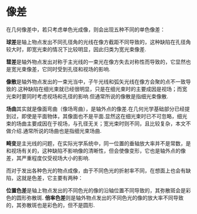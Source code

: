 # 像差

在几何像差中，若只考虑单色光成像，则会出现五种不同的单色像差：

**球差**是轴上物点发出不同孔径角的光线在像方截距不同导致的，这种缺陷在孔径角较大时，即宽光束的情况下比较明显，因此归类为宽光束像差.

**彗差**是轴外物点发出对称于主光线的一束光在像方失去对称性而导致的，它显然也是宽光束像差，它同时受到孔径和视场的影响.

**像散**是轴外物点发出的一束光当中，子午光线和弧矢光线在像方会聚的点不一致导致的.这种缺陷在细光束就已经很明显，只是在细光束时的主要成因是视场；而宽光束时要同时考虑视场和孔径的影响.但通常所说的像散是指细光束像散.

**场曲**其实就是像面弯曲（像场弯曲），是轴外点的像差.在几何光学基础部分已经提到过，即使是平面物体，其像面也不是平面.显然这在细光束时已不可忽略，细光束的场曲主要成因在于视场，与孔径无关；宽光束时则不同，且比较复杂，本文不做介绍.通常所说的场曲也是指细光束场曲.

**畸变**是主光线的问题，在实际光学系统中，同一位置的垂轴放大率并不是常数，是和视场有关的，这种缺陷不影响像的清晰性，但会使像变形，它也是轴外点的像差，其严重程度仅受视场大小的影响.

而对于发出各种色光的物点成像，由于不同色光的折射率不同，在想面上也会有缺陷，这就是色差，它主要有两种：

**位置色差**是轴上物点发出的不同色光的像的沿轴位置不同导致的，其弥散斑会是彩色的圆形弥散斑.
**倍率色差**则是轴外物点发出的不同色光的像的放大率不同导致的，其弥散斑也是彩色的，但不是圆形.